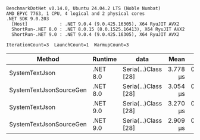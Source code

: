 ```

BenchmarkDotNet v0.14.0, Ubuntu 24.04.2 LTS (Noble Numbat)
AMD EPYC 7763, 1 CPU, 4 logical and 2 physical cores
.NET SDK 9.0.203
  [Host]            : .NET 9.0.4 (9.0.425.16305), X64 RyuJIT AVX2
  ShortRun-.NET 8.0 : .NET 8.0.15 (8.0.1525.16413), X64 RyuJIT AVX2
  ShortRun-.NET 9.0 : .NET 9.0.4 (9.0.425.16305), X64 RyuJIT AVX2

IterationCount=3  LaunchCount=1  WarmupCount=3  

```
| Method                  | Runtime  | data                 | Mean     | Error     | StdDev    | Min      | Max      | Gen0   | Allocated |
|------------------------ |--------- |--------------------- |---------:|----------:|----------:|---------:|---------:|-------:|----------:|
| SystemTextJson          | .NET 8.0 | Seria(...)Class [28] | 3.778 μs | 0.3102 μs | 0.0170 μs | 3.763 μs | 3.797 μs | 0.1259 |   2.07 KB |
| SystemTextJsonSourceGen | .NET 8.0 | Seria(...)Class [28] | 3.054 μs | 0.4286 μs | 0.0235 μs | 3.037 μs | 3.081 μs | 0.1335 |    2.2 KB |
| SystemTextJson          | .NET 9.0 | Seria(...)Class [28] | 3.270 μs | 0.3708 μs | 0.0203 μs | 3.253 μs | 3.293 μs | 0.1259 |   2.07 KB |
| SystemTextJsonSourceGen | .NET 9.0 | Seria(...)Class [28] | 2.909 μs | 0.0605 μs | 0.0033 μs | 2.906 μs | 2.912 μs | 0.1335 |    2.2 KB |

